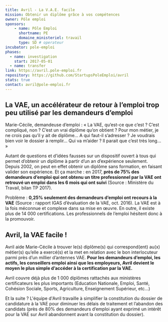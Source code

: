 ```yaml
---
title: Avril - La V.A.E. facile
mission: Obtenir un diplôme grâce à vos compétences
owner: Pôle emploi
sponsors: 
    - name: Pôle Emploi
      shortname: PE
      domaine_ministeriel: travail
      type: SD # operateur
incubator: pole-emploi
phases:
  - name: investigation
    start: 2017-05-01
  - name: transfer
link: https://avril.pole-emploi.fr
repository: https://github.com/StartupsPoleEmploi/avril
stats: true
contact: avril@pole-emploi.fr
---
```


## La VAE, un accélérateur de retour à l’emploi trop peu utilisé par les demandeurs d’emploi 

Marie-Cécile, demandeuse d’emploi : «  La VAE, qu’est-ce que c’est ? C’est compliqué, non ? C’est un vrai diplôme qu’on obtient ? Pour mon métier, je ne crois pas qu’il y ait de diplôme… A qui faut-il s’adresser ? Je voudrais bien voir le dossier à remplir… Qui va m’aider ? Il parait que c’est très long… »

Autant de questions et d’idées fausses sur un dispositif ouvert à tous qui permet d’obtenir un diplôme à partir d’un an d’expérience seulement. Depuis 2002, on peut en effet obtenir un diplôme sans formation, en faisant valider son expérience. Et ça marche : en 2017, __près de 75% des demandeurs d’emploi qui ont obtenu un titre professionnel par la VAE ont retrouvé un emploi dans les 6 mois qui ont suivi__ (Source : Ministère du Travail, bilan TP 2017). 

Problème : __0,25% seulement des demandeurs d’emploi ont recours à la VAE__ (Source : rapport IGAS d’évaluation de la VAE, oct. 2016). La VAE est à la fois méconnue et complexe dans sa mise en œuvre. En outre, il existe plus de 14 000 certifications. Les professionnels de l’emploi hésitent donc à la promouvoir.

## Avril, la VAE facile ! 

Avril aide Marie-Cécile à trouver le(s) diplôme(s) qui correspond(ent) au(x) métier(s) qu’elle a exercé(s) et la met en relation avec le bon interlocuteur parmi près d’un millier d’antennes VAE. __Pour les demandeurs d’emploi, les actifs, les conseillers emploi ainsi que les employeurs, Avril devient le moyen le plus simple d’accéder à la certification par la VAE.__ 

Avril couvre déjà plus de 1 000 diplômes rattachés aux ministères certificateurs les plus importants (Education Nationale, Emploi, Santé, Cohésion Sociale, Sports, Agriculture, Enseignement Supérieur, etc…)

Et la suite ? L'équipe d'Avril travaille à simplifier la constitution du dossier de candidature à la VAE pour diminuer les délais de traitement et l’abandon des candidats (près de 80% des demandeurs d’emploi ayant exprimé un intérêt pour la VAE sur Avril abandonnent avant la constitution du dossier). 
